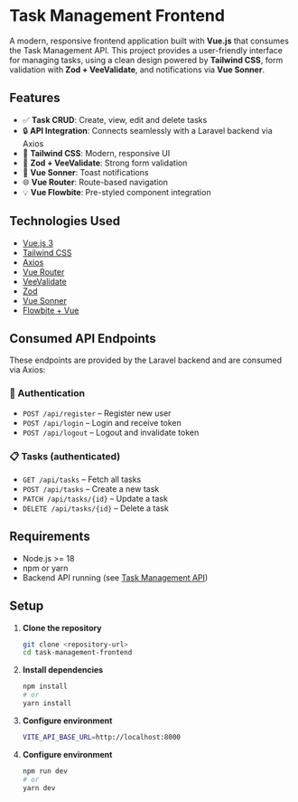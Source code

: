 # Task Management Frontend

A modern, responsive frontend application built with **Vue.js** that consumes the Task Management API. This project provides a user-friendly interface for managing tasks, using a clean design powered by **Tailwind CSS**, form validation with **Zod + VeeValidate**, and notifications via **Vue Sonner**.

## Features

- ✅ **Task CRUD**: Create, view, edit and delete tasks
- 🔒 **API Integration**: Connects seamlessly with a Laravel backend via Axios
- 🎨 **Tailwind CSS**: Modern, responsive UI
- 🧪 **Zod + VeeValidate**: Strong form validation
- 🔔 **Vue Sonner**: Toast notifications
- 🌐 **Vue Router**: Route-based navigation
- 💡 **Vue Flowbite**: Pre-styled component integration

## Technologies Used

- [Vue.js 3](https://vuejs.org/)
- [Tailwind CSS](https://tailwindcss.com/)
- [Axios](https://axios-http.com/)
- [Vue Router](https://router.vuejs.org/)
- [VeeValidate](https://vee-validate.logaretm.com/)
- [Zod](https://zod.dev/)
- [Vue Sonner](https://vue-sonner.vercel.app/)
- [Flowbite + Vue](https://flowbite.com/docs/getting-started/vue/)

## Consumed API Endpoints

These endpoints are provided by the Laravel backend and are consumed via Axios:

### 🔐 Authentication

- `POST /api/register` – Register new user
- `POST /api/login` – Login and receive token
- `POST /api/logout` – Logout and invalidate token

### 📋 Tasks (authenticated)

- `GET /api/tasks` – Fetch all tasks
- `POST /api/tasks` – Create a new task
- `PATCH /api/tasks/{id}` – Update a task
- `DELETE /api/tasks/{id}` – Delete a task

## Requirements

- Node.js >= 18
- npm or yarn
- Backend API running (see [Task Management API](https://github.com/danielureche/task-api-laravel.git))

## Setup

1. **Clone the repository**
   ```bash
   git clone <repository-url>
   cd task-management-frontend
   ```

2. **Install dependencies**
   ```bash
   npm install
   # or
   yarn install
   ```

3. **Configure environment**

   ```bash
   VITE_API_BASE_URL=http://localhost:8000
   ```

4. **Configure environment**
   ```bash
   npm run dev
   # or
   yarn dev
   ```